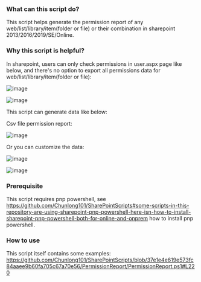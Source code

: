 ### What can this script do? 

This script helps generate the permission report of any web/list/library/item(folder or file) or their combination in sharepoint 2013/2016/2019/SE/Online. 

### Why this script is helpful? 

In sharepoint, users can only check permissions in user.aspx page like below, and there's no option to export all permissions data for web/list/library/item(folder or file): 

![image](https://user-images.githubusercontent.com/9314578/169375648-26088d49-3868-465a-bee0-084dc1de8be0.png)

![image](https://user-images.githubusercontent.com/9314578/169375785-e2bf22c0-65e8-4d8c-a22f-b5f64b3e5f3c.png)

This script can generate data like below: 

Csv file permission report: 

![image](https://user-images.githubusercontent.com/9314578/169374805-2aa79e7c-3f30-4c78-a57b-913dc2480d49.png)

Or you can customize the data: 

![image](https://user-images.githubusercontent.com/9314578/169374580-d078f050-0821-4170-949e-a19f6cba053d.png)

![image](https://user-images.githubusercontent.com/9314578/169375115-30729fae-d99e-49be-a611-265d73f069e2.png)

### Prerequisite 

This script requires pnp powershell, see https://github.com/Chunlong101/SharePointScripts#some-scripts-in-this-repository-are-using-sharepoint-pnp-powershell-here-isn-how-to-install-sharepoint-pnp-powershell-both-for-online-and-onprem how to install pnp powershell. 

### How to use 

This script itself contains some examples: https://github.com/Chunlong101/SharePointScripts/blob/37e1e4e619e573fc84aaee9b60fa705c67a70e56/PermissionReport/PermissionReport.ps1#L220
